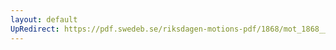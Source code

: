 ```yaml
---
layout: default
UpRedirect: https://pdf.swedeb.se/riksdagen-motions-pdf/1868/mot_1868__ak__00255/mot_1868__ak__00255_001.pdf
---
```


